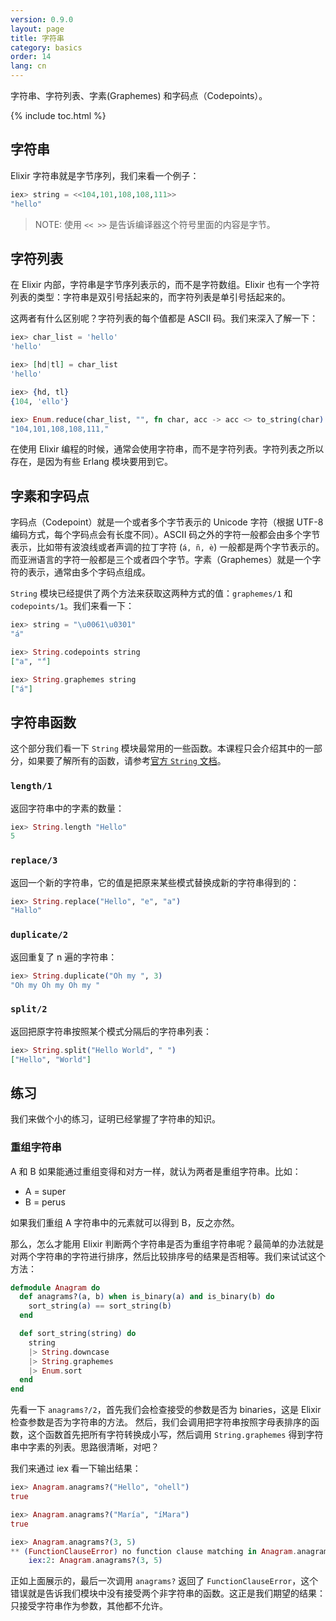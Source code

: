 ```yaml
---
version: 0.9.0
layout: page
title: 字符串
category: basics
order: 14
lang: cn
---
```


字符串、字符列表、字素(Graphemes) 和字码点（Codepoints）。

{% include toc.html %}

## 字符串

Elixir 字符串就是字节序列，我们来看一个例子：

```elixir
iex> string = <<104,101,108,108,111>>
"hello"
```

>NOTE: 使用 `<< >>` 是告诉编译器这个符号里面的内容是字节。

## 字符列表

在 Elixir 内部，字符串是字节序列表示的，而不是字符数组。Elixir 也有一个字符列表的类型：字符串是双引号括起来的，而字符列表是单引号括起来的。

这两者有什么区别呢？字符列表的每个值都是 ASCII 码。我们来深入了解一下：

```elixir
iex> char_list = 'hello'
'hello'

iex> [hd|tl] = char_list
'hello'

iex> {hd, tl}
{104, 'ello'}

iex> Enum.reduce(char_list, "", fn char, acc -> acc <> to_string(char) <> "," end)
"104,101,108,108,111,"
```

在使用 Elixir 编程的时候，通常会使用字符串，而不是字符列表。字符列表之所以存在，是因为有些 Erlang 模块要用到它。

## 字素和字码点

字码点（Codepoint）就是一个或者多个字节表示的 Unicode 字符（根据 UTF-8 编码方式，每个字码点会有长度不同）。ASCII 码之外的字符一般都会由多个字节表示，比如带有波浪线或者声调的拉丁字符 (`á, ñ, è`) 一般都是两个字节表示的。而亚洲语言的字符一般都是三个或者四个字节。字素（Graphemes）就是一个字符的表示，通常由多个字码点组成。

`String` 模块已经提供了两个方法来获取这两种方式的值：`graphemes/1` 和 `codepoints/1`。我们来看一下：

```elixir
iex> string = "\u0061\u0301"
"á"

iex> String.codepoints string
["a", "́"]

iex> String.graphemes string
["á"]
```

## 字符串函数

这个部分我们看一下 `String` 模块最常用的一些函数。本课程只会介绍其中的一部分，如果要了解所有的函数，请参考[官方 `String` 文档](http://elixir-lang.org/docs/stable/elixir/String.html)。

### `length/1`

返回字符串中的字素的数量：

```elixir
iex> String.length "Hello"
5
```

### `replace/3`

返回一个新的字符串，它的值是把原来某些模式替换成新的字符串得到的：

```elixir
iex> String.replace("Hello", "e", "a")
"Hallo"
```

### `duplicate/2`

返回重复了 n 遍的字符串：

```elixir
iex> String.duplicate("Oh my ", 3)
"Oh my Oh my Oh my "
```

### `split/2`

返回把原字符串按照某个模式分隔后的字符串列表：

```elixir
iex> String.split("Hello World", " ")
["Hello", "World"]
```

## 练习

我们来做个小的练习，证明已经掌握了字符串的知识。

### 重组字符串

A 和 B 如果能通过重组变得和对方一样，就认为两者是重组字符串。比如：

+ A = super
+ B = perus

如果我们重组 A 字符串中的元素就可以得到 B，反之亦然。

那么，怎么才能用 Elixir 判断两个字符串是否为重组字符串呢？最简单的办法就是对两个字符串的字符进行排序，然后比较排序号的结果是否相等。我们来试试这个方法：

```elixir
defmodule Anagram do
  def anagrams?(a, b) when is_binary(a) and is_binary(b) do
    sort_string(a) == sort_string(b)
  end

  def sort_string(string) do
    string
    |> String.downcase
    |> String.graphemes
    |> Enum.sort
  end
end
```

先看一下 `anagrams?/2`，首先我们会检查接受的参数是否为 binaries，这是 Elixir 检查参数是否为字符串的方法。
然后，我们会调用把字符串按照字母表排序的函数，这个函数首先把所有字符转换成小写，然后调用 `String.graphemes` 得到字符串中字素的列表。思路很清晰，对吧？

我们来通过 iex 看一下输出结果：

```elixir
iex> Anagram.anagrams?("Hello", "ohell")
true

iex> Anagram.anagrams?("María", "íMara")
true

iex> Anagram.anagrams?(3, 5)
** (FunctionClauseError) no function clause matching in Anagram.anagrams?/2
    iex:2: Anagram.anagrams?(3, 5)
```

正如上面展示的，最后一次调用 `anagrams?` 返回了 `FunctionClauseError`，这个错误就是告诉我们模块中没有接受两个非字符串的函数。这正是我们期望的结果：只接受字符串作为参数，其他都不允许。
